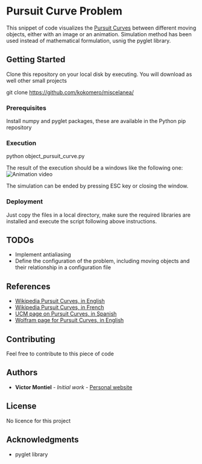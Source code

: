 # Pursuit Curve Problem

This snippet of code visualizes the [Pursuit Curves](https://en.wikipedia.org/wiki/Pursuit_curve) between different moving objects, either with an image or an animation.
Simulation method has been used instead of mathematical formulation, usnig the pyglet library.

## Getting Started

Clone this repository on your local disk by executing. You will download as well other small projects

git clone https://github.com/kokomero/miscelanea/

### Prerequisites

Install numpy and pyglet packages, these are available in the Python pip repository

### Execution

python object_pursuit_curve.py

The result of the execution should be a windows like the following one:
![Animation video](https://github.com/kokomero/miscelanea/tree/master/TowerOfHanoi/output.gif)

The simulation can be ended by pressing ESC key or closing the window.

### Deployment

Just copy the files in a local directory, make sure the required libraries are installed and execute the script following above instructions.

## TODOs
* Implement antialiasing
* Define the configuration of the problem, including moving objects and their relationship in a configuration file

## References
* [Wikipedia Pursuit Curves, in English](https://en.wikipedia.org/wiki/Pursuit_curve)
* [Wikipedia Pursuit Curves, in French](https://fr.wikipedia.org/wiki/Courbe_du_chien)
* [UCM page on Pursuit Curves, in Spanish](http://www.mat.ucm.es/cosasmdg/cdsmdg/modelizaciones/proyectos/proyecto2/index.htm)
* [Wolfram page for Pursuit Curves, in English](http://mathworld.wolfram.com/PursuitCurve.html)

## Contributing

Feel free to contribute to this piece of code

## Authors
* **Victor Montiel** - *Initial work* - [Personal website](http://www.victormontielargaiz.net)

## License
No licence for this project

## Acknowledgments
* pyglet library


